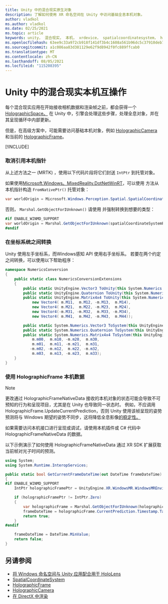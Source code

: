 ```yaml
---
title: Unity 中的混合现实原生对象
description: 了解如何使用 XR 命名空间在 Unity 中访问基础全息本机对象。
author: vladkol
ms.author: vladkol
ms.date: 02/25/2021
ms.topic: article
keywords: unity， 混合现实， 本机， xrdevice， spatialcoordinatesystem， holographicframe， holographiccamera， ispatialcoordinatesystem， iholographicframe， iholographiccamera， getnativeptr， 混合现实头戴显示设备， Windows 混合现实头戴显示设备， 虚拟现实头戴显示设备
ms.openlocfilehash: 63ee9c33a972cb918f141df3b4c1608a561b96dc5c37910deb77b089f7be69b8
ms.sourcegitcommit: a1c086aa83d381129e62f9d8942f0fc889ffcab0
ms.translationtype: MT
ms.contentlocale: zh-CN
ms.lasthandoff: 08/05/2021
ms.locfileid: "115208395"
---
```

# <a name="mixed-reality-native-interop-in-unity"></a>Unity 中的混合现实本机互操作

每个混合现实应用在开始接收相机数据和渲染帧之前，都会获得一个[HolographicSpace。](../native/getting-a-holographicspace.md) 在 Unity 中，引擎会处理这些步骤，处理全息对象，并在其呈现循环中内部更新。

但是，在高级方案中，可能需要访问基础本机对象，例如 <a href="/uwp/api/windows.graphics.holographic.holographiccamera" target="_blank">HolographicCamera</a> 和当前的 <a href="/uwp/api/windows.graphics.holographic.holographicframe" target="_blank">HolographicFrame</a>。

[!INCLUDE[](includes/unity-native-ptrs.md)]

### <a name="unmarshaling-native-pointers"></a>取消引用本机指针

从上述方法之一 (MRTK) ，使用以下代码片段将它们封送 `IntPtr` 到托管对象。

如果使用[Microsoft.Windows。MixedReality.DotNetWinRT](https://www.nuget.org/packages/Microsoft.Windows.MixedReality.DotNetWinRT)，可以使用 方法从本机指针构造 `FromNativePtr()` 托管对象：

```cs
var worldOrigin = Microsoft.Windows.Perception.Spatial.SpatialCoordinateSystem.FromNativePtr(spatialCoordinateSystemPtr);
```

否则， `Marshal.GetObjectForIUnknown()` 请使用 并强制转换到想要的类型：

```cs
#if ENABLE_WINMD_SUPPORT
var worldOrigin = Marshal.GetObjectForIUnknown(spatialCoordinateSystemPtr) as Windows.Perception.Spatial.SpatialCoordinateSystem;
#endif
```

### <a name="converting-between-coordinate-systems"></a>在坐标系统之间转换

Unity 使用左手坐标系，而Windows感知 API 使用右手坐标系。 若要在两个约定之间转换，可以使用以下帮助程序：

```cs
namespace NumericsConversion
{
    public static class NumericsConversionExtensions
    {
        public static UnityEngine.Vector3 ToUnity(this System.Numerics.Vector3 v) => new UnityEngine.Vector3(v.X, v.Y, -v.Z);
        public static UnityEngine.Quaternion ToUnity(this System.Numerics.Quaternion q) => new UnityEngine.Quaternion(q.X, q.Y, -q.Z, -q.W);
        public static UnityEngine.Matrix4x4 ToUnity(this System.Numerics.Matrix4x4 m) => new UnityEngine.Matrix4x4(
            new Vector4( m.M11,  m.M12, -m.M13,  m.M14),
            new Vector4( m.M21,  m.M22, -m.M23,  m.M24),
            new Vector4(-m.M31, -m.M32,  m.M33, -m.M34),
            new Vector4( m.M41,  m.M42, -m.M43,  m.M44));

        public static System.Numerics.Vector3 ToSystem(this UnityEngine.Vector3 v) => new System.Numerics.Vector3(v.x, v.y, -v.z);
        public static System.Numerics.Quaternion ToSystem(this UnityEngine.Quaternion q) => new System.Numerics.Quaternion(q.x, q.y, -q.z, -q.w);
        public static System.Numerics.Matrix4x4 ToSystem(this UnityEngine.Matrix4x4 m) => new System.Numerics.Matrix4x4(
            m.m00,  m.m10, -m.m20,  m.m30,
            m.m01,  m.m11, -m.m21,  m.m31,
           -m.m02, -m.m12,  m.m22, -m.m32,
            m.m03,  m.m13, -m.m23,  m.m33);
    }
}
```

### <a name="using-holographicframe-native-data"></a>使用 HolographicFrame 本机数据

> [!NOTE]
> 更改通过 HolographicFrameNativeData 接收的本机对象的状态可能会导致不可预知的行为和呈现项目，尤其是在 Unity 也导致同一状态时。  例如，不应调用 HolographicFrame.UpdateCurrentPrediction，否则 Unity 使用该帧呈现的姿势预测将与 Windows 期望的姿势不同步，这将降低全息影像[的稳定性。](../platform-capabilities-and-apis/hologram-stability.md)

如果需要访问本机接口进行呈现或调试，请使用本机插件或 C# 代码中 HolographicFrameNativeData 的数据。

以下示例演示了如何使用 HolographicFrameNativeData 通过 XR SDK 扩展获取当前帧对光子时间的预测。

```cs
using System;
using System.Runtime.InteropServices;

public static bool GetCurrentFrameDateTime(out DateTime frameDateTime)
{
#if ENABLE_WINMD_SUPPORT
    IntPtr holographicFramePtr = UnityEngine.XR.WindowsMR.WindowsMREnvironment.CurrentHolographicRenderFrame;

    if (holographicFramePtr != IntPtr.Zero)
    {
        var holographicFrame = Marshal.GetObjectForIUnknown(holographicFramePtr) as Windows.Graphics.Holographic.HolographicFrame;
        frameDateTime = holographicFrame.CurrentPrediction.Timestamp.TargetTime.DateTime;
        return true;
    }
#endif

    frameDateTime = DateTime.MinValue;
    return false;
}
```

## <a name="see-also"></a>另请参阅

* [将 Windows 命名空间与 Unity 应用配合用于 HoloLens](using-the-windows-namespace-with-unity-apps-for-hololens.md)
* <a href="/uwp/api/windows.perception.spatial.spatialcoordinatesystem" target="_blank">SpatialCoordinateSystem</a>
* <a href="/uwp/api/windows.graphics.holographic.holographicframe" target="_blank">HolographicFrame</a>
* <a href="/uwp/api/windows.graphics.holographic.holographiccamera" target="_blank">HolographicCamera</a>
* [在 DirectX 中渲染](../native/rendering-in-directx.md)
